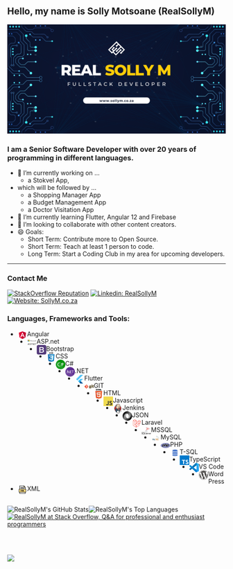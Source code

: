 ## Hello, my name is Solly Motsoane (RealSollyM)

<img src="./assets/realsollym.png" alt="Real Solly M Github header image" />

### I am a Senior Software Developer with over 20 years of programming in different languages.

- 🔭 I’m currently working on ...
  - a Stokvel App,
- which will be followed by ...
  - a Shopping Manager App
  - a Budget Management App
  - a Doctor Visitation App
- 🌱 I’m currently learning Flutter, Angular 12 and Firebase
- 👯 I’m looking to collaborate with other content creators.
- 😄 Goals:
  - Short Term: Contribute more to Open Source.
  - Short Term: Teach at least 1 person to code.
  - Long Term: Start a Coding Club in my area for upcoming developers.

---

### Contact Me

[![StackOverflow Reputation](https://img.shields.io/badge/stackoverflow-1450-orange?label=STACKOVERFLOW&logo=STACKOVERFLOW&style=for-the-badge)][stackoverflow]
[![Linkedin: RealSollyM](https://img.shields.io/badge/CONNECT-500%2B-blue?style=for-the-badge&logo=Linkedin&link=https://www.linkedin.com/in/RealSollyM/)][linkedin]
[![Website: SollyM.co.za](https://img.shields.io/website?style=for-the-badge&url=https://sollym.co.za)][website]
<br />

### Languages, Frameworks and Tools:

- [<img align="left" alt="Angular" width="22" src="https://raw.githubusercontent.com/github/explore/80688e429a7d4ef2fca1e82350fe8e3517d3494d/topics/angular/angular.png" />][website] Angular
- [<img align="left" alt="ASP.net" width="22" src="https://raw.githubusercontent.com/github/explore/80688e429a7d4ef2fca1e82350fe8e3517d3494d/topics/aspnet/aspnet.png" />][website] ASP.net
- [<img align="left" alt="Bootstrap" width="22" src="https://raw.githubusercontent.com/github/explore/80688e429a7d4ef2fca1e82350fe8e3517d3494d/topics/bootstrap/bootstrap.png" />][website] Bootstrap
- [<img align="left" alt="CSS" width="22" src="https://raw.githubusercontent.com/github/explore/80688e429a7d4ef2fca1e82350fe8e3517d3494d/topics/css/css.png" />][website] CSS
- [<img align="left" alt="C#" width="22" src="https://raw.githubusercontent.com/github/explore/80688e429a7d4ef2fca1e82350fe8e3517d3494d/topics/csharp/csharp.png" />][website] C#
- [<img align="left" alt=".net" width="22" src="https://raw.githubusercontent.com/github/explore/93d8a67084f94b2a444e510199a6e7622e5b09a3/topics/dotnet/dotnet.png" />][website] .NET
- [<img align="left" alt="Flutter" width="22" src="https://raw.githubusercontent.com/github/explore/cebd63002168a05a6a642f309227eefeccd92950/topics/flutter/flutter.png" />][website] Flutter
- [<img align="left" alt="Git" width="22" src="https://raw.githubusercontent.com/github/explore/80688e429a7d4ef2fca1e82350fe8e3517d3494d/topics/git/git.png" />][website] GIT
- [<img align="left" alt="HTML" width="22" src="https://raw.githubusercontent.com/github/explore/80688e429a7d4ef2fca1e82350fe8e3517d3494d/topics/html/html.png" />][website] HTML
- [<img align="left" alt="Javascript" width="22" src="https://raw.githubusercontent.com/github/explore/80688e429a7d4ef2fca1e82350fe8e3517d3494d/topics/javascript/javascript.png" />][website] Javascript
- [<img align="left" alt="Jenkins" width="22" src="https://raw.githubusercontent.com/github/explore/4546263bd5739353083c33dada43f8f31e7d1fd6/topics/jenkins/jenkins.png" />][website] Jenkins
- [<img align="left" alt="JSON" width="22" src="https://raw.githubusercontent.com/github/explore/80688e429a7d4ef2fca1e82350fe8e3517d3494d/topics/json/json.png" />][website] JSON
- [<img align="left" alt="Laravel" width="22" src="https://raw.githubusercontent.com/github/explore/56a826d05cf762b2b50ecbe7d492a839b04f3fbf/topics/laravel/laravel.png" />][website] Laravel
- [<img align="left" alt="MSSQL" width="22" src="https://raw.githubusercontent.com/github/explore/96943574ba0c0340ba6ea1e6f768e9abe43e34e1/topics/sql-server/sql-server.png" />][website] MSSQL
- [<img align="left" alt="MySQL" width="22" src="https://raw.githubusercontent.com/github/explore/80688e429a7d4ef2fca1e82350fe8e3517d3494d/topics/mysql/mysql.png" />][website] MySQL
- [<img align="left" alt="PHP" width="22" src="https://raw.githubusercontent.com/github/explore/ccc16358ac4530c6a69b1b80c7223cd2744dea83/topics/php/php.png" />][website] PHP
- [<img align="left" alt="SQL" width="22" src="https://raw.githubusercontent.com/github/explore/80688e429a7d4ef2fca1e82350fe8e3517d3494d/topics/sql/sql.png" />][website] T-SQL
- [<img align="left" alt="TypeScript" width="22" src="https://raw.githubusercontent.com/github/explore/80688e429a7d4ef2fca1e82350fe8e3517d3494d/topics/typescript/typescript.png" />][website] TypeScript
- [<img align="left" alt="Javascript" width="22" src="https://raw.githubusercontent.com/github/explore/bbd48b997e8d0bef63f676eca4da5e1f76487b56/topics/visual-studio-code/visual-studio-code.png" />][website] VS Code
- [<img align="left" alt="WordPress" width="22" src="https://raw.githubusercontent.com/github/explore/80688e429a7d4ef2fca1e82350fe8e3517d3494d/topics/wordpress/wordpress.png" />][website] WordPress
- [<img align="left" alt="XML" width="22" src="https://raw.githubusercontent.com/github/explore/05a6f4c574a32b6b2f04c2e589f6c82d9df46a5d/topics/xml/xml.png" />][website] XML

<br />
<a href="https://stackoverflow.com/users/1168597/realsollym" target="_blank">
<img align="left" alt="RealSollyM's GitHub Stats" src="https://github-readme-stats.vercel.app/api?username=realsollym&count_private=true&show_icons=true&theme=midnight-purple" /><img align="left" alt="RealSollyM's Top Languages" src="https://github-readme-stats.vercel.app/api/top-langs/?username=realsollym&count_private=true&show_icons=true&theme=midnight-purple" /></a>

<br clear="all" />
<a href="https://stackoverflow.com/users/1168597/realsollym"><img src="https://stackoverflow.com/users/flair/1168597.png?theme=dark" width="416" alt="RealSollyM at Stack Overflow, Q&amp;A for professional and enthusiast programmers" title="RealSollyM at Stack Overflow, Q&amp;A for professional and enthusiast programmers"></a>

<br /><br />

[website]: https://sollym.co.za
[stackoverflow]: https://stackoverflow.com/users/1168597/realsollym
[linkedin]: https://za.linkedin.com/in/realsollym
[telegram]: https:/t.me/realsollym
[twitter]: https://twitter.com/RealSollyM
[facebook]: https://facebook.com/RealSollyM
[instagram]: https://www.instagram.com/RealSollyM
[github]: https://www.github.com/RealSollyM

![](https://hit.yhype.me/github/profile?user_id=12409199)

<!--
**RealSollyM/RealSollyM** is a ✨ _special_ ✨ repository because its `README.md` (this file) appears on your GitHub profile.

Here are some ideas to get you started:

- 🔭 I’m currently working on ...
- 🌱 I’m currently learning ...
- 👯 I’m looking to collaborate on ...
- 🤔 I’m looking for help with ...
- 💬 Ask me about ...
- 📫 How to reach me: ...
- 😄 Pronouns: ...
- ⚡ Fun fact: ...
-->
